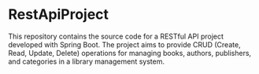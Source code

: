 # RestApiProject
 This repository contains the source code for a RESTful API project developed with Spring Boot. The project aims to provide CRUD (Create, Read, Update, Delete) operations for managing books, authors, publishers, and categories in a library management system.
